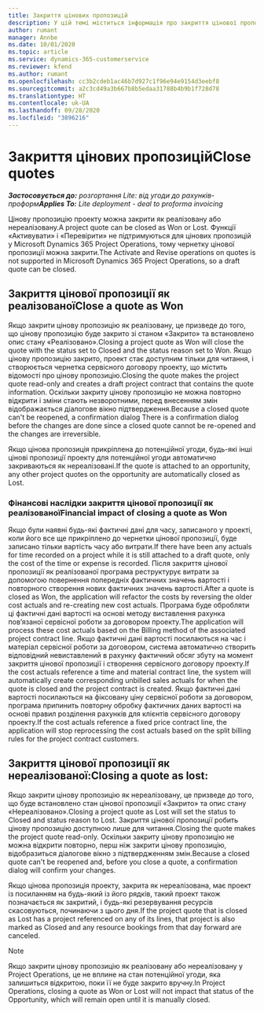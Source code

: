 ```yaml
---
title: Закриття цінових пропозицій
description: У цій темі міститься інформація про закриття цінової пропозиції у Project Operations.
author: rumant
manager: Annbe
ms.date: 10/01/2020
ms.topic: article
ms.service: dynamics-365-customerservice
ms.reviewer: kfend
ms.author: rumant
ms.openlocfilehash: cc3b2cdeb1ac46b7d927c1f96e94e9154d3eebf8
ms.sourcegitcommit: a2c3cd49a3b667b8b5edaa31788b4b9b1f728d78
ms.translationtype: HT
ms.contentlocale: uk-UA
ms.lasthandoff: 09/28/2020
ms.locfileid: "3896216"
---
```

# <a name="close-quotes"></a><span data-ttu-id="ae559-103">Закриття цінових пропозицій</span><span class="sxs-lookup"><span data-stu-id="ae559-103">Close quotes</span></span> 

<span data-ttu-id="ae559-104">_**Застосовується до:** розгортання Lite: від угоди до рахунків-проформ_</span><span class="sxs-lookup"><span data-stu-id="ae559-104">_**Applies To:** Lite deployment - deal to proforma invoicing_</span></span>

<span data-ttu-id="ae559-105">Цінову пропозицію проекту можна закрити як реалізовану або нереалізовану.</span><span class="sxs-lookup"><span data-stu-id="ae559-105">A project quote can be closed as Won or Lost.</span></span> <span data-ttu-id="ae559-106">Функції «Активувати» і «Перевірити» не підтримуються для цінових пропозицій у Microsoft Dynamics 365 Project Operations, тому чернетку цінової пропозиції можна закрити.</span><span class="sxs-lookup"><span data-stu-id="ae559-106">The Activate and Revise operations on quotes is not supported in Microsoft Dynamics 365 Project Operations, so a draft quote can be closed.</span></span>

## <a name="close-a-quote-as-won"></a><span data-ttu-id="ae559-107">Закриття цінової пропозиції як реалізованої</span><span class="sxs-lookup"><span data-stu-id="ae559-107">Close a quote as Won</span></span>

<span data-ttu-id="ae559-108">Якщо закрити цінову пропозицію як реалізовану, це призведе до того, що цінову пропозицію буде закрито зі станом «Закрито» та встановлено опис стану «Реалізовано».</span><span class="sxs-lookup"><span data-stu-id="ae559-108">Closing a project quote as Won will close the quote with the status set to Closed and the status reason set to Won.</span></span> <span data-ttu-id="ae559-109">Якщо цінову пропозицію закрито, проект стає доступним тільки для читання, і створюється чернетка сервісного договору проекту, що містить відомості про цінову пропозицію.</span><span class="sxs-lookup"><span data-stu-id="ae559-109">Closing the quote makes the project quote read-only and creates a draft project contract that contains the quote information.</span></span> <span data-ttu-id="ae559-110">Оскільки закриту цінову пропозицію не можна повторно відкрити і зміни стають незворотними, перед внесенням змін відображається діалогове вікно підтвердження.</span><span class="sxs-lookup"><span data-stu-id="ae559-110">Because a closed quote can't be reopened, a confirmation dialog There is a confirmation dialog before the changes are done since a closed quote cannot be re-opened and the changes are irreversible.</span></span>

<span data-ttu-id="ae559-111">Якщо цінова пропозиція прикріплена до потенційної угоди, будь-які інші цінові пропозиції проекту для потенційної угоди автоматично закриваються як нереалізовані.</span><span class="sxs-lookup"><span data-stu-id="ae559-111">If the quote is attached to an opportunity, any other project quotes on the opportunity are automatically closed as Lost.</span></span>

### <a name="financial-impact-of-closing-a-quote-as-won"></a><span data-ttu-id="ae559-112">Фінансові наслідки закриття цінової пропозиції як реалізованої</span><span class="sxs-lookup"><span data-stu-id="ae559-112">Financial impact of closing a quote as Won</span></span>

<span data-ttu-id="ae559-113">Якщо були наявні будь-які фактичні дані для часу, записаного у проекті, коли його все ще прикріплено до чернетки цінової пропозиції, буде записано тільки вартість часу або витрати.</span><span class="sxs-lookup"><span data-stu-id="ae559-113">If there have been any actuals for time recorded on a project while it is still attached to a draft quote, only the cost of the time or expense is recorded.</span></span> <span data-ttu-id="ae559-114">Після закриття цінової пропозиції як реалізованої програма реструктурує витрати за допомогою повернення попередніх фактичних значень вартості і повторного створення нових фактичних значень вартості.</span><span class="sxs-lookup"><span data-stu-id="ae559-114">After a quote is closed as Won, the application will refactor the costs by reversing the older cost actuals and re-creating new cost actuals.</span></span> <span data-ttu-id="ae559-115">Програма буде обробляти ці фактичні дані вартості на основі методу виставлення рахунка пов’язаної сервісної роботи за договором проекту.</span><span class="sxs-lookup"><span data-stu-id="ae559-115">The application will process these cost actuals based on the Billing method of the associated project contract line.</span></span> <span data-ttu-id="ae559-116">Якщо фактичні дані вартості посилаються на час і матеріал сервісної роботи за договором, система автоматично створить відповідний невиставлений в рахунку фактичний обсяг збуту на момент закриття цінової пропозиції і створення сервісного договору проекту.</span><span class="sxs-lookup"><span data-stu-id="ae559-116">If the cost actuals reference a time and material contract line, the system will automatically create corresponding unbilled sales actuals for when the quote is closed and the project contract is created.</span></span> <span data-ttu-id="ae559-117">Якщо фактичні дані вартості посилаються на фіксовану ціну сервісної роботи за договором, програма припинить повторну обробку фактичних даних вартості на основі правил розділення рахунків для клієнтів сервісного договору проекту.</span><span class="sxs-lookup"><span data-stu-id="ae559-117">If the cost actuals reference a fixed price contract line, the application will stop reprocessing the cost actuals based on the split billing rules for the project contract customers.</span></span>

## <a name="closing-a-quote-as-lost"></a><span data-ttu-id="ae559-118">Закриття цінової пропозиції як нереалізованої:</span><span class="sxs-lookup"><span data-stu-id="ae559-118">Closing a quote as lost:</span></span>

<span data-ttu-id="ae559-119">Якщо закрити цінову пропозицію як нереалізовану, це призведе до того, що буде встановлено стан цінової пропозиції «Закрито» та опис стану «Нереалізовано».</span><span class="sxs-lookup"><span data-stu-id="ae559-119">Closing a project quote as Lost will set the status to Closed and status reason to Lost.</span></span> <span data-ttu-id="ae559-120">Закриття цінової пропозиції робить цінову пропозицію доступною лише для читання.</span><span class="sxs-lookup"><span data-stu-id="ae559-120">Closing the quote makes the project quote read-only.</span></span> <span data-ttu-id="ae559-121">Оскільки закриту цінову пропозицію не можна відкрити повторно, перш ніж закрити цінову пропозицію, відобразиться діалогове вікно з підтвердженням змін.</span><span class="sxs-lookup"><span data-stu-id="ae559-121">Because a closed quote can't be reopened and, before you close a quote, a confirmation dialog will confirm your changes.</span></span>

<span data-ttu-id="ae559-122">Якщо цінова пропозиція проекту, закрита як нереалізована, має проект із посиланням на будь-який із його рядків, такий проект також позначається як закритий, і будь-які резервування ресурсів скасовуються, починаючи з цього дня.</span><span class="sxs-lookup"><span data-stu-id="ae559-122">If the project quote that is closed as Lost has a project referenced on any of its lines, that project is also marked as Closed and any resource bookings from that day forward are canceled.</span></span>

> [!NOTE]
> <span data-ttu-id="ae559-123">Якщо закрити цінову пропозицію як реалізовану або нереалізовану у Project Operations, це не вплине на стан потенційної угоди, яка залишиться відкритою, поки її не буде закрито вручну.</span><span class="sxs-lookup"><span data-stu-id="ae559-123">In Project Operations, closing a quote as Won or Lost will not impact that status of the Opportunity, which will remain open until it is manually closed.</span></span>
